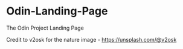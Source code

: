 # Odin-Landing-Page
The Odin Project Landing Page<br>

Credit to v2osk for the nature image - https://unsplash.com/@v2osk